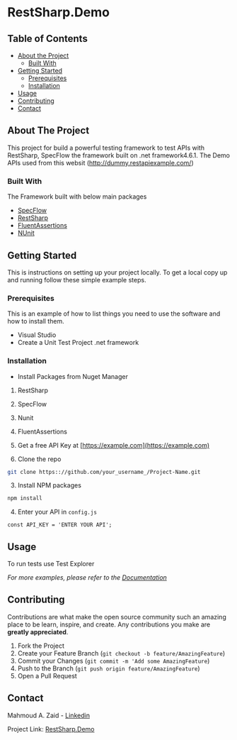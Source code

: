 # RestSharp.Demo

<!-- TABLE OF CONTENTS -->
## Table of Contents

* [About the Project](#about-the-project)
  * [Built With](#built-with)
* [Getting Started](#getting-started)
  * [Prerequisites](#prerequisites)
  * [Installation](#installation)
* [Usage](#usage)
* [Contributing](#contributing)
* [Contact](#contact)

<!-- ABOUT THE PROJECT -->

## About The Project

This project for build a powerful testing framework to test APIs with RestSharp, SpecFlow the framework built on .net framework4.6.1.
The Demo APIs used from this websit (http://dummy.restapiexample.com/)

### Built With
The Framework built with below main packages
* [SpecFlow](https://specflow.org/)
* [RestSharp](http://restsharp.org)
* [FluentAssertions](https://fluentAssertions.com)
* [NUnit](https://nunit.org)

<!-- GETTING STARTED -->
## Getting Started

This is instructions on setting up your project locally.
To get a local copy up and running follow these simple example steps.

### Prerequisites

This is an example of how to list things you need to use the software and how to install them.

* Visual Studio
* Create a Unit Test Project .net framework

### Installation
* Install Packages from Nuget Manager
1. RestSharp
2. SpecFlow
3. Nunit
4. FluentAssertions

1. Get a free API Key at [https://example.com](https://example.com)
2. Clone the repo
```sh
git clone https:://github.com/your_username_/Project-Name.git
```
3. Install NPM packages
```sh
npm install
```
4. Enter your API in `config.js`
```JS
const API_KEY = 'ENTER YOUR API';
```



<!-- USAGE EXAMPLES -->
## Usage

To run tests use Test Explorer


_For more examples, please refer to the [Documentation](https://example.com)_


<!-- CONTRIBUTING -->
## Contributing

Contributions are what make the open source community such an amazing place to be learn, inspire, and create. Any contributions you make are **greatly appreciated**.

1. Fork the Project
2. Create your Feature Branch (`git checkout -b feature/AmazingFeature`)
3. Commit your Changes (`git commit -m 'Add some AmazingFeature`)
4. Push to the Branch (`git push origin feature/AmazingFeature`)
5. Open a Pull Request

<!-- CONTACT -->
## Contact

Mahmoud A. Zaid - [Linkedin](https://www.linkedin.com/in/mahmoudazaid/)

Project Link: [RestSharp.Demo](https://github.com/mahmoudazaid/RestSharp.Demo)

